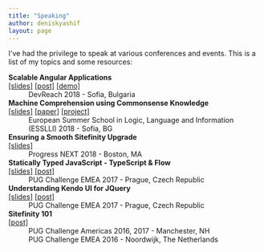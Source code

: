 ```yaml
---
title: "Speaking"
author: deniskyashif
layout: page
---
```


I've had the privilege to speak at various conferences and events. This is a list of my topics and some resources:

<dl class="speaking">
    <div>
        <dt>
            <strong>
                Scalable Angular Applications
            </strong>
            <br/>
            <span>
                <a href="https://speakerdeck.com/deniskyashif/scalable-angular-applications">[slides]</a>
                <a href="/2019/01/26/scalable-angular-apps-at-devreach-2018/">[post]</a>
                <a href="https://github.com/deniskyashif/instructor-hub">[demo]</a>
            </span>
        </dt>
        <dd>
            DevReach 2018 - Sofia, Bulgaria
        </dd>
    </div>
    <div>
        <dt>
            <strong>
                Machine Comprehension using Commonsense Knowledge
            </strong>
            <br/>
            <span>
                <a href="https://docs.google.com/presentation/d/1bGCDwdnw2b8BNyfCX6yDkRkF1pxti8g1Ls4IUJvu4GU/edit?usp=sharing">[slides]</a>
                <a href="https://github.com/deniskyashif/sweet-reason/blob/master/research/abstract.pdf">[paper]</a>
                <a href="https://github.com/deniskyashif/sweet-reason">[project]</a> 
            </span>
        </dt>
        <dd>
            European Summer School in Logic, Language and Information (ESSLLI) 2018 - Sofia, BG
        </dd>
    </div>
    <div>
        <dt>
            <strong>
                Ensuring a Smooth Sitefinity Upgrade
            </strong>
            <br/>
            <span>
                <a href="https://speakerdeck.com/deniskyashif/make-your-sitefinity-update-seamless-progressnext-2018">[slides]</a>
            </span>
        </dt>
        <dd>
            Progress NEXT 2018 - Boston, MA
        </dd>
    </div>
    <div>
        <dt>
            <strong>
                Statically Typed JavaScript - TypeScript & Flow
            </strong>
            <br/>
            <span>
                <a href="https://speakerdeck.com/deniskyashif/statically-typed-javascript">[slides]</a>
                <a href="/2017/11/21/impressions-from-emea-pug-challenge-2017/">[post]</a>
            </span>
        </dt>
        <dd>
            PUG Challenge EMEA 2017 - Prague, Czech Republic
        </dd>
    </div>
    <div>
        <dt>
            <strong>
                Understanding Kendo UI for JQuery
            </strong>
            <br/>
            <span>
                <a href="https://speakerdeck.com/deniskyashif/understanding-kendo-ui-for-jquery">[slides]</a>
                <a href="/2017/11/21/impressions-from-emea-pug-challenge-2017/">[post]</a>
            </span>
        </dt>
        <dd>
            PUG Challenge EMEA 2017 - Prague, Czech Republic
        </dd>
    </div>
    <div>
        <dt>
            <strong>
                Sitefinity 101
            </strong>
            <br/>
            <span>
                <a href="https://deniskyashif.com/2016/10/10/impressions-from-emea-pug-challenge-2016/">[post]</a>
            </span>
        </dt>
        <dd>
            PUG Challenge Americas 2016, 2017 - Manchester, NH
        </dd>
        <dd>
            PUG Challenge EMEA 2016 - Noordwijk, The Netherlands
        </dd>
    </div>
</dl>
